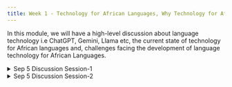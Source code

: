 ```yaml
---
title: Week 1 - Technology for African Languages, Why Technology for African Languages, Current state of Technology for African Languages 
---
```


In this module, we will have a high-level discussion about language technology i.e ChatGPT, Gemini, Llama etc, the current state of technology for African languages and, challenges facing the development of language technology for African Languages.

<details>
  <summary class="session-summary">
    <span class="date-label">Sep 5</span>
    <span class="label label-blue">Discussion</span>
    <span class="session-title">Session-1</span>
  </summary>
    <div markdown="1">

- [Slides coming soon]
- Pre-Class Reflection:
  - Take a Look at the [Ethnologue page](https://www.ethnologue.com/), See if you can answer the following questions;
    - How many languages are spoken in the world today? How many of the spoken languages are from Africa? What countries have the most languages? What continents have the most indigenous languages?
  - Read through this [blog](https://www.marekrei.com/blog/geographic-diversity-of-nlp-conferences/), see if you can understand the status of Natural Language Processing Research for African languages. 

</div>
  </details>

<details>
  <summary class="session-summary">
    <span class="date-label">Sep 5</span>
    <span class="label label-blue">Discussion</span>
    <span class="session-title">Session-2</span>
  </summary>
  <div markdown="1">

- [Slides coming soon]
- Pre-Class Reflection:
- [Ife Adebara, Muhammad Abdul-Mageed. “Towards Afrocentric NLP for African Languages:Where We Are and Where We Can Go.”](https://aclanthology.org/2022.acl-long.265.pdf) In Proceedings of the 60th Annual Meeting of the Association for Computational Linguistics (ACL 2022) Volume 1: Long Papers, pages 3814 - 3841.
- [Atnafu Lambebo Tonja, Tadesse Destaw Belay, Israel Abebe Azime, et. al.,"Natural Language Processing in Ethiopian Languages: Current State, Challenges, and Opportunities"](https://aclanthology.org/2023.rail-1.14.pdf) In Proceedings of the Fourth workshop on Resources for African Indigenous Languages (RAIL 2023), pages 126–139.
- [Chesire Emmanue, Kipkebut Andrew. "Current State, Challenges and Opportunities for Natural Language Processing Research and Development in Africa: A Systemic Review"](https://openreview.net/pdf?id=9CsL0PvDDV) In AfricaNLP workshop at the International Conference on Learning Representation (ICLR 2024).

{% comment %}
<!-- **Post your reflection in the** <a href="https://introtodh--spring2024.slack.com/archives/C06F1KS1ULT" style="color: #ee6374;">**#reflections** </a>**channel on Slack** <a style="color: #ee6374;">**before 9:00AM on the day of our class.**</a> -->
{% endcomment %}

</div>
</details>
